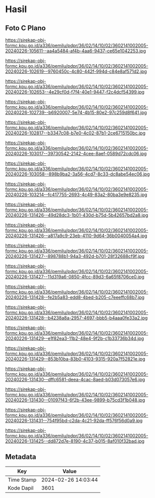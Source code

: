 # Hasil

## Foto C Plano

https://sirekap-obj-formc.kpu.go.id/a336/pemilu/pdpr/36/02/14/10/02/3602141002005-20240226-105611--aa4a5484-af4b-4aa6-9437-ce65e1042253.jpg

https://sirekap-obj-formc.kpu.go.id/a336/pemilu/pdpr/36/02/14/10/02/3602141002005-20240226-102619--9760450c-4c80-442f-994d-c84e8af571d2.jpg

https://sirekap-obj-formc.kpu.go.id/a336/pemilu/pdpr/36/02/14/10/02/3602141002005-20240226-102653--4e29cf0d-f7f4-40e1-9447-f2c4dcf54399.jpg

https://sirekap-obj-formc.kpu.go.id/a336/pemilu/pdpr/36/02/14/10/02/3602141002005-20240226-102739--b6920007-5e74-4b15-80e2-97c259d8f641.jpg

https://sirekap-obj-formc.kpu.go.id/a336/pemilu/pdpr/36/02/14/10/02/3602141002005-20240226-102817--b3347c08-b7e0-4c02-87b1-2ce6715150bc.jpg

https://sirekap-obj-formc.kpu.go.id/a336/pemilu/pdpr/36/02/14/10/02/3602141002005-20240226-103017--39730542-2142-4cee-8aef-0589d72cdc06.jpg

https://sirekap-obj-formc.kpu.go.id/a336/pemilu/pdpr/36/02/14/10/02/3602141002005-20240226-103058--898b9ba2-3a56-4cd7-8c33-dc8abe54ec06.jpg

https://sirekap-obj-formc.kpu.go.id/a336/pemilu/pdpr/36/02/14/10/02/3602141002005-20240226-103214--fc417755-2693-4c49-83a2-80ba3e9e8235.jpg

https://sirekap-obj-formc.kpu.go.id/a336/pemilu/pdpr/36/02/14/10/02/3602141002005-20240226-131426--49d28dc3-1b01-430d-b75d-5b42657bd2a8.jpg

https://sirekap-obj-formc.kpu.go.id/a336/pemilu/pdpr/36/02/14/10/02/3602141002005-20240226-131426--a817a9c9-23eb-4110-9d64-36b0040054a4.jpg

https://sirekap-obj-formc.kpu.go.id/a336/pemilu/pdpr/36/02/14/10/02/3602141002005-20240226-131427--898788b1-94a3-492d-b701-28f32688cf9f.jpg

https://sirekap-obj-formc.kpu.go.id/a336/pemilu/pdpr/36/02/14/10/02/3602141002005-20240226-131427--11d319a6-0850-4fcc-89d3-6a65f8706ce0.jpg

https://sirekap-obj-formc.kpu.go.id/a336/pemilu/pdpr/36/02/14/10/02/3602141002005-20240226-131428--fe2b5a83-edd8-4bed-b205-c7eeeffc68b7.jpg

https://sirekap-obj-formc.kpu.go.id/a336/pemilu/pdpr/36/02/14/10/02/3602141002005-20240226-131428--b4238a8a-2957-4697-bbb5-b4aaa0fe33a2.jpg

https://sirekap-obj-formc.kpu.go.id/a336/pemilu/pdpr/36/02/14/10/02/3602141002005-20240226-131429--e1f82ea3-11b2-48e4-9f2b-c1b33736b34d.jpg

https://sirekap-obj-formc.kpu.go.id/a336/pemilu/pdpr/36/02/14/10/02/3602141002005-20240226-131429--853b10ba-83b0-4103-9315-920a7f52821e.jpg

https://sirekap-obj-formc.kpu.go.id/a336/pemilu/pdpr/36/02/14/10/02/3602141002005-20240226-131430--dffc6581-deea-4cac-8aed-b03d073057e6.jpg

https://sirekap-obj-formc.kpu.go.id/a336/pemilu/pdpr/36/02/14/10/02/3602141002005-20240226-131430--01097f43-6f2b-43ee-9899-b75cd3f1b048.jpg

https://sirekap-obj-formc.kpu.go.id/a336/pemilu/pdpr/36/02/14/10/02/3602141002005-20240226-131431--754f95bd-c2da-4c21-92da-ff576f56d0a9.jpg

https://sirekap-obj-formc.kpu.go.id/a336/pemilu/pdpr/36/02/14/10/02/3602141002005-20240226-131425--dd872d7e-8190-4c37-b015-8af010f32bad.jpg


## Metadata

| Key        | Value               |
| ---------- | ------------------- |
| Time Stamp | 2024-02-26 14:03:44 |
| Kode Dapil | 3601                |



